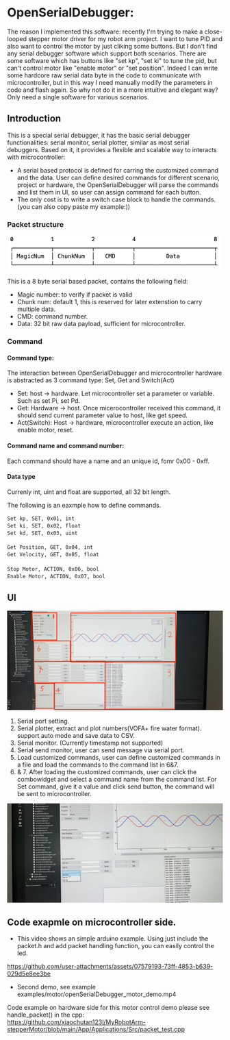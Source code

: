 # OpenSerialDebugger:

The reason I implemented this software: recently I'm trying to make a close-looped stepper motor driver for my robot arm project. I want to tune PID and also want to control the motor by just cliking some buttons. But I don't find any serial debugger software which support both scenarios. There are some software which has buttons like "set kp", "set ki" to tune the pid, but can't control motor like "enable motor" or "set position".
Indeed I can write some hardcore raw serial data byte in the code to communicate with microcontroller, but in this way I need manually modify the parameters in code and flash again. So why not do it in a more intuitive and elegant way? Only need a single software for various scenarios.

## Introduction
This is a special serial debugger, it has the basic serial debugger functionalities: serial monitor, serial plotter, similar as most serial debuggers.
Based on it, it provides a flexible and scalable way to interacts with microcontroller:
- A serial based protocol is defined for carring the customized command and the data. User can define desired commands for different scenario, project or hardware, the OpenSerialDebugger will parse the commands and list them in UI, so user can assign command for each button.
- The only cost is to write a switch case block to handle the commands. (you can also copy paste my example:)) 

### Packet structure
![packet_structure](images/packet_header.png)

This is a 8 byte serial based packet, contains the following field:
- Magic number: to verify if packet is valid
- Chunk num:    default 1, this is reserved for later extenstion to carry multiple data.
- CMD:          command number.
- Data:         32 bit raw data payload, sufficient for microcontroller.

### Command

#### Command type:
The interaction between OpenSerialDebugger and microcontroller hardware is abstracted as 3 command type: Set, Get and Switch(Act)
- Set: host -> hardware. Let microcontroller set a parameter or variable. Such as set Pi, set Pd.
- Get: Hardware -> host. Once micerocontroller received this command, it should send current parameter value to host, like get speed.
- Act(Switch): Host -> hardware, microcontroller execute an action, like enable motor, reset.
#### Command name and command number:
Each command should have a name and an unique id, fomr 0x00 - 0xff.
#### Data type
Currenly int, uint and float are supported, all 32 bit length.

The following is an eaxmple how to define commands.
```bash
Set kp, SET, 0x01, int
Set ki, SET, 0x02, float
Set kd, SET, 0x03, uint

Get Position, GET, 0x04, int
Get Velocity, GET, 0x05, float

Stop Motor, ACTION, 0x06, bool
Enable Motor, ACTION, 0x07, bool
```
## UI

![UI Introduction](images/ui_introduction.jpeg)
1. Serial port setting.
2. Serial plotter, extract and plot numbers(VOFA+ fire water format).
   support auto mode and save data to CSV.
3. Serial monitor. (Currently timestamp not supported)
4. Serial send monitor, user can send message via serial port.
5. Load customized commands, user can define customized commands in a file and load the commands to the command list in 6&7.
6. & 7. After loading the customized commands, user can click the combowidget and select a command name from the command list. For Set command, give it a value and click send button, the command will be sent to microcontroller.

![select_command](images/protocol.PNG)

## Code exapmle on microcontroller side.
- This video shows an simple arduino example. Using just include the packet.h and add packet handling function, 
you can easily control the led.



https://github.com/user-attachments/assets/07579193-73ff-4853-b639-029d5e8ee3be

- Second demo, see example
examples/motor/openSerialDebugger_motor_demo.mp4
  
Code example on hardware side for this motor control demo please see handle_packet() in the cpp:
https://github.com/xiaochutan123l/MyRobotArm-stepperMotor/blob/main/App/Applications/Src/packet_test.cpp

